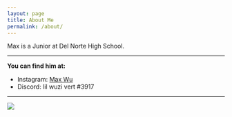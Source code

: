 ```yaml
---
layout: page
title: About Me
permalink: /about/
---
```


Max is a Junior at Del Norte High School.

---

**You can find him at:**<br>
<ul>
    <li>Instagram: <a href="https://www.instagram.com/mmax.wu/">Max Wu</a></li>
    <li>Discord: lil wuzi vert #3917</li>
</ul>

---


![](https://www.powayusd.com/PUSD/media/DNHS/images/slider/Hi-Res-School-Photo-min.jpg?ext=.jpg)

